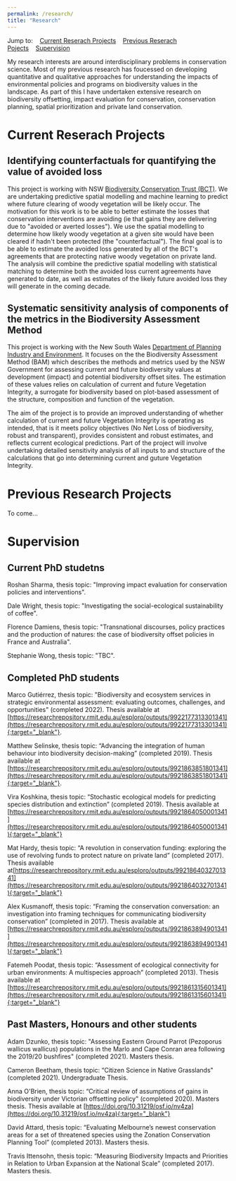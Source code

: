 ```yaml
---
permalink: /research/
title: "Research"
---
```


Jump to:&nbsp;&nbsp;&nbsp;&nbsp;[Current Reserach Projects](#current-reserach-projects)&nbsp;&nbsp;&nbsp;&nbsp;[Previous Reserach Pojects](#previous-research-projects)&nbsp;&nbsp;&nbsp;&nbsp;[Supervision](#supervision)

My research interests are around interdisciplinary problems in conservation science. Most of my previous research has foucessed on developing quantitative and qualitative approaches for understanding the impacts of environmental policies and programs on biodiversity values in the landscape. As part of this I have undertaken extensive research on biodiversity offsetting, impact evaluation for conservation, conservation planning, spatial prioritization and private land conservation.


# Current Reserach Projects

## Identifying counterfactuals for quantifying the value of avoided loss 

This project is working with NSW [Biodiversity Conservation Trust (BCT)][BCT-link]. We are undertaking predictive spatial modelling and machine learning to predict where future clearing of woody vegetation will be likely occur. The motivation for this work is to be able to better estimate the losses that conservation interventions are avoiding (ie that gains they are delivering due to "avoided or averted losses"). We use the spatial modelling to determine how likely woody vegetation at a given site would have been cleared if hadn't been protected (the "counterfactual"). The final goal is to be able to estimate the avoided loss generated by all of the BCT's agreements that are protecting native woody vegetation on private land. The analysis will combine the predictive spatial modelling with statistical matching to determine both the avoided loss current agreements have generated to date, as well as estimates of the likely future avoided loss they will generate in the coming decade. 

## Systematic sensitivity analysis of components of the metrics in the Biodiversity Assessment Method

This project is working with the New South Wales [Department of Planning Industry and Environment][DPIE-link]. It focuses on the the Biodiversity Assessment Method (BAM) which describes the methods and metrics used by the NSW Government for assessing current and future biodiversity values at development (impact) and potential biodiversity offset sites. The estimation of these values relies on calculation of current and future Vegetation Integrity, a surrogate for biodiversity based on plot-based assessment of the structure, composition and function of the vegetation.

The aim of the project is to provide an improved understanding of whether calculation of current and future Vegetation Integrity is operating as intended, that is it meets policy objectives (No Net Loss of biodiversity, robust and transparent), provides consistent and robust estimates, and reflects current ecological predictions. Part of the project will involve undertaking detailed sensitivity analysis of all inputs to and structure of the calculations that go into determining current and guture Vegetation Integrity.


# Previous Research Projects
To come...


# Supervision

## Current PhD studetns 
Roshan Sharma, thesis topic: "Improving impact evaluation for conservation policies and interventions".

Dale Wright, thesis topic: "Investigating the social-ecological sustainability of coffee".

Florence Damiens, thesis topic: "Transnational discourses, policy practices and the production of natures: the case of biodiversity offset policies in France and Australia".

Stephanie Wong, thesis topic: "TBC".

## Completed PhD students 

Marco Gutiérrez, thesis topic: "Biodiversity and ecosystem services in strategic environmental assessment: evaluating outcomes, challenges, and opportunities" (completed 2022). Thesis available at [https://researchrepository.rmit.edu.au/esploro/outputs/9922177313301341](https://researchrepository.rmit.edu.au/esploro/outputs/9922177313301341){:target="_blank"}.

Matthew Selinske, thesis topic: “Advancing the integration of human behaviour into biodiversity decision-making” (completed 2019). Thesis available at
[https://researchrepository.rmit.edu.au/esploro/outputs/9921863851801341](https://researchrepository.rmit.edu.au/esploro/outputs/9921863851801341){:target="_blank"}.

Vira Koshkina, thesis topic: “Stochastic ecological models for predicting species distribution and extinction” (completed 2019).  Thesis available at
[https://researchrepository.rmit.edu.au/esploro/outputs/9921864050001341](https://researchrepository.rmit.edu.au/esploro/outputs/9921864050001341){:target="_blank"}


Mat Hardy, thesis topic: “A revolution in conservation funding: exploring the use of revolving funds to protect nature on private land” (completed 2017). Thesis available at[https://researchrepository.rmit.edu.au/esploro/outputs/9921864032701341](https://researchrepository.rmit.edu.au/esploro/outputs/9921864032701341){:target="_blank"}

Alex Kusmanoff, thesis topic: “Framing the conservation conversation: an investigation into framing techniques for communicating biodiversity conservation” (completed in 2017). Thesis available at [https://researchrepository.rmit.edu.au/esploro/outputs/9921863894901341](https://researchrepository.rmit.edu.au/esploro/outputs/9921863894901341){:target="_blank"}

Fatemeh Poodat, thesis topic: “Assessment of ecological connectivity for urban environments: A multispecies approach” (completed 2013). Thesis available at [https://researchrepository.rmit.edu.au/esploro/outputs/9921861315601341](https://researchrepository.rmit.edu.au/esploro/outputs/9921861315601341){:target="_blank"}


## Past Masters, Honours and other students 

Adam Dzunko, thesis topic: "Assessing Eastern Ground Parrot (Pezoporus wallicus wallicus) populations in the Marlo and Cape Conran area following the 2019/20 bushfires" (completed 2021). Masters thesis. 

Cameron Beetham, thesis topic: “Citizen Science in Native Grasslands" (completed 2021). Undergraduate Thesis. 
 
Anna O'Brien, thesis topic: “Critical review of assumptions of gains in biodiversity under Victorian offsetting policy" (completed 2020). Masters thesis. Thesis available at [https://doi.org/10.31219/osf.io/nv4za](https://doi.org/10.31219/osf.io/nv4za){:target="_blank"}

David Attard, thesis topic: “Evaluating Melbourne’s newest conservation areas for a set of threatened species using the Zonation Conservation Planning Tool” (completed 2013). Masters thesis.

Travis Ittensohn, thesis topic: “Measuring Biodiversity Impacts and Priorities in Relation to Urban Expansion at the National Scale” (completed 2017). Masters thesis.


[BCT-link]:https://www.bct.nsw.gov.au/
[SLATS-NSW]:https://www.environment.nsw.gov.au/topics/animals-and-plants/native-vegetation/landcover-monitoring-and-reporting/woody-vegetation-change-statewide-landcover-tree-study/more-about-slats
[DPIE-link]:https://www.planning.nsw.gov.au/